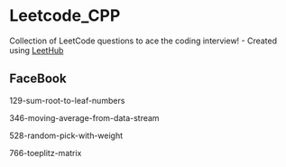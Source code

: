 # Leetcode_CPP
Collection of LeetCode questions to ace the coding interview! - Created using [LeetHub](https://github.com/QasimWani/LeetHub)

## FaceBook

129-sum-root-to-leaf-numbers

346-moving-average-from-data-stream

528-random-pick-with-weight

766-toeplitz-matrix


